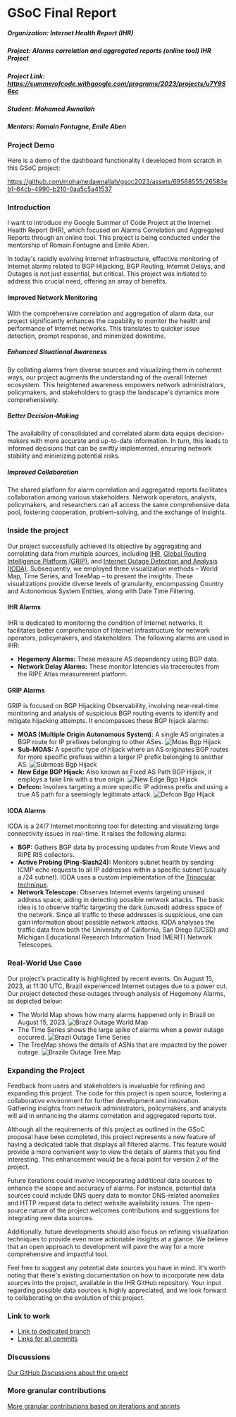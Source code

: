 # GSoC Final Report
##### Organization: Internet Health Report (IHR)
##### Project: Alarms correlation and aggregated reports (online tool) IHR Project
##### Project Link: https://summerofcode.withgoogle.com/programs/2023/projects/u7Y9S6sc
##### Student: Mohamed Awnallah
##### Mentors: Romain Fontugne, Emile Aben

### Project Demo
Here is a demo of the dashboard functionality I developed from scratch in this GSoC project:

https://github.com/mohamedawnallah/gsoc2023/assets/69568555/26583eb1-64cb-4990-b210-0aa5c5a41537

### Introduction
I want to introduce my Google Summer of Code Project at the Internet Health Report (IHR), which focused on Alarms Correlation and Aggregated Reports through an online tool. This project is being conducted under the mentorship of Romain Fontugne and Emile Aben.

In today's rapidly evolving Internet infrastructure, effective monitoring of Internet alarms related to BGP Hijacking, BGP Routing, Internet Delays, and Outages is not just essential, but critical. This project was initiated to address this crucial need, offering an array of benefits.

#### Improved Network Monitoring
With the comprehensive correlation and aggregation of alarm data, our project significantly enhances the capability to monitor the health and performance of Internet networks. This translates to quicker issue detection, prompt response, and minimized downtime.

##### Enhanced Situational Awareness
By collating alarms from diverse sources and visualizing them in coherent ways, our project augments the understanding of the overall Internet ecosystem. This heightened awareness empowers network administrators, policymakers, and stakeholders to grasp the landscape's dynamics more comprehensively.

##### Better Decision-Making
The availability of consolidated and correlated alarm data equips decision-makers with more accurate and up-to-date information. In turn, this leads to informed decisions that can be swiftly implemented, ensuring network stability and minimizing potential risks.

##### Improved Collaboration
The shared platform for alarm correlation and aggregated reports facilitates collaboration among various stakeholders. Network operators, analysts, policymakers, and researchers can all access the same comprehensive data pool, fostering cooperation, problem-solving, and the exchange of insights.


### Inside the project
Our project successfully achieved its objective by aggregating and correlating data from multiple sources, including [IHR](https://ihr.iijlab.net/ihr/en-us), [Global Routing Intelligence Platform (GRIP)](https://grip.inetintel.cc.gatech.edu/), and [Internet Outage Detection and Analysis (IODA)](https://ioda.inetintel.cc.gatech.edu/dashboard). Subsequently, we employed three visualization methods – World Map, Time Series, and TreeMap – to present the insights. These visualizations provide diverse levels of granularity, encompassing Country and Autonomous System Entities, along with Date Time Filtering.

#### IHR Alarms
IHR is dedicated to monitoring the condition of Internet networks. It facilitates better comprehension of Internet infrastructure for network operators, policymakers, and stakeholders. The following alarms are used in IHR:

- **Hegemony Alarms:** These measure AS dependency using BGP data.
- **Network Delay Alarms:** These monitor latencies via traceroutes from the RIPE Atlas measurement platform.

#### GRIP Alarms
GRIP is focused on BGP Hijacking Observability, involving near-real-time monitoring and analysis of suspicious BGP routing events to identify and mitigate hijacking attempts. It encompasses these BGP hijack alarms:
- **MOAS (Multiple Origin Autonomous System):** A single AS originates a BGP route for IP prefixes belonging to other ASes.
![Moas Bgp Hijack](./assets/moas-bgp-hijack.png)
- **Sub-MOAS:** A specific type of hijack where an AS originates BGP routes for more specific prefixes within a larger IP prefix belonging to another AS.
![Submoas Bgp Hijack](./assets/submoas-bgp-hijack.png)
- **New Edge BGP Hijack:** Also known as Fixed AS Path BGP Hijack, it employs a fake link with a true origin.
![New Edge Bgp Hijack](./assets/new-edge-bgp-hijack.png)
- **Defcon:** Involves targeting a more specific IP address prefix and using a true AS path for a seemingly legitimate attack.
![Defcon Bgp Hijack](./assets/defcon-bgp-hijack.png)

#### IODA Alarms
IODA is a 24/7 Internet monitoring tool for detecting and visualizing large connectivity issues in real-time. It raises the following alarms:
- **BGP:** Gathers BGP data by processing updates from Route Views and RIPE RIS collectors.
- **Active Probing (Ping-Slash24):** Monitors subnet health by sending ICMP echo requests to all IP addresses within a specific subnet (usually a /24 subnet). IODA uses a custom implementation of the [Trinocular technique](https://www.isi.edu/~johnh/PAPERS/Quan13c.html).
- **Network Telescope:** Observes Internet events targeting unused address space, aiding in detecting possible network attacks. The basic idea is to observe traffic targeting the dark (unused) address space of the network. Since all traffic to these addresses is suspicious, one can gain information about possible network attacks. IODA analyses the traffic data from both the University of California, San Diego (UCSD) and Michigan Educational Research Information Triad (MERIT) Network Telescopes.

### Real-World Use Case
Our project's practicality is highlighted by recent events. On August 15, 2023, at 11:30 UTC, Brazil experienced Internet outages due to a power cut. Our project detected these outages through analysis of Hegemony Alarms, as depicted below:
- The World Map shows how many alarms happened only in Brazil on August 15, 2023.
![Brazil Outage World Map](./assets/brazil-outage-world-map.png)
- The Time Series shows the large spike of alarms when a power outage occurred.
![Brazil Outage Time Series](./assets/brazil-outage-time-series.png)
- The TreeMap shows the details of ASNs that are impacted by the power outage.
![Brazile Outage Tree Map](./assets/brazile-outage-tree-map.png)

### Expanding the Project
Feedback from users and stakeholders is invaluable for refining and expanding this project. The code for this project is open source, fostering a collaborative environment for further development and innovation. Gathering insights from network administrators, policymakers, and analysts will aid in enhancing the alarms correlation and aggregated reports tool.

Although all the requirements of this project as outlined in the GSoC proposal have been completed, this project represents a new feature of having a dedicated table that displays all filtered alarms. This feature would provide a more convenient way to view the details of alarms that you find interesting. This enhancement would be a focal point for version 2 of the project.

Future iterations could involve incorporating additional data sources to enhance the scope and accuracy of alarms. For instance, potential data sources could include DNS query data to monitor DNS-related anomalies and HTTP request data to detect website availability issues. The open-source nature of the project welcomes contributions and suggestions for integrating new data sources.

Additionally, future developments should also focus on refining visualization techniques to provide even more actionable insights at a glance. We believe that an open approach to development will pave the way for a more comprehensive and impactful tool.

Feel free to suggest any potential data sources you have in mind. It's worth noting that there's existing documentation on how to incorporate new data sources into the project, available in the IHR GitHub repository. Your input regarding possible data sources is highly appreciated, and we look forward to collaborating on the evolution of this project.

### Link to work
* [Link to dedicated branch](https://github.com/InternetHealthReport/ihr-website/tree/alarm-corr-aggr)
* [Links for all commits](https://github.com/InternetHealthReport/ihr-website/pulls?q=is%3Apr%20author%3Amohamedawnallah%20project%3Ainternethealthreport%2F6)

### Discussions
[Our GitHub Discussions about the project](https://github.com/orgs/InternetHealthReport/discussions/categories/gsoc23-alarms-correlation-and-aggregated-reports-online-tool?discussions_q=category%3A%22GSoC23%3A+Alarms+correlation+and+aggregated+reports+%28online+tool%29%22+)

### More granular contributions
[More granular contributions based on iterations and sprints](https://github.com/orgs/InternetHealthReport/projects/6)
